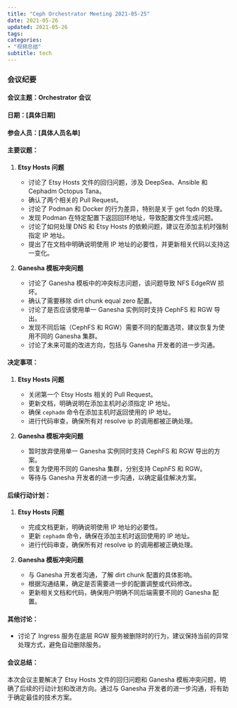 ```yaml
---
title: "Ceph Orchestrator Meeting 2021-05-25"
date: 2021-05-26
updated: 2021-05-26
tags:
categories:
- "视频总结"
subtitle: tech
---
```



### 会议纪要

#### 会议主题：Orchestrator 会议

#### 日期：[具体日期]

#### 参会人员：[具体人员名单]

#### 主要议题：

1. **Etsy Hosts 问题**
   - 讨论了 Etsy Hosts 文件的回归问题，涉及 DeepSea、Ansible 和 Cephadm Octopus Tana。
   - 确认了两个相关的 Pull Request。
   - 讨论了 Podman 和 Docker 的行为差异，特别是关于 get fqdn 的处理。
   - 发现 Podman 在特定配置下返回回环地址，导致配置文件生成问题。
   - 讨论了如何处理 DNS 和 Etsy Hosts 的依赖问题，建议在添加主机时强制指定 IP 地址。
   - 提出了在文档中明确说明使用 IP 地址的必要性，并更新相关代码以支持这一变化。

2. **Ganesha 模板冲突问题**
   - 讨论了 Ganesha 模板中的冲突标志问题，该问题导致 NFS EdgeRW 损坏。
   - 确认了需要移除 dirt chunk equal zero 配置。
   - 讨论了是否应该使用单一 Ganesha 实例同时支持 CephFS 和 RGW 导出。
   - 发现不同后端（CephFS 和 RGW）需要不同的配置选项，建议恢复为使用不同的 Ganesha 集群。
   - 讨论了未来可能的改进方向，包括与 Ganesha 开发者的进一步沟通。

#### 决定事项：

1. **Etsy Hosts 问题**
   - 关闭第一个 Etsy Hosts 相关的 Pull Request。
   - 更新文档，明确说明在添加主机时必须指定 IP 地址。
   - 确保 `cephadm` 命令在添加主机时返回使用的 IP 地址。
   - 进行代码审查，确保所有对 resolve ip 的调用都被正确处理。

2. **Ganesha 模板冲突问题**
   - 暂时放弃使用单一 Ganesha 实例同时支持 CephFS 和 RGW 导出的方案。
   - 恢复为使用不同的 Ganesha 集群，分别支持 CephFS 和 RGW。
   - 等待与 Ganesha 开发者的进一步沟通，以确定最佳解决方案。

#### 后续行动计划：

1. **Etsy Hosts 问题**
   - 完成文档更新，明确说明使用 IP 地址的必要性。
   - 更新 `cephadm` 命令，确保在添加主机时返回使用的 IP 地址。
   - 进行代码审查，确保所有对 resolve ip 的调用都被正确处理。

2. **Ganesha 模板冲突问题**
   - 与 Ganesha 开发者沟通，了解 dirt chunk 配置的具体影响。
   - 根据沟通结果，确定是否需要进一步的配置调整或代码修改。
   - 更新相关文档和代码，确保用户明确不同后端需要不同的 Ganesha 配置。

#### 其他讨论：

- 讨论了 Ingress 服务在底层 RGW 服务被删除时的行为，建议保持当前的异常处理方式，避免自动删除服务。

#### 会议总结：

本次会议主要解决了 Etsy Hosts 文件的回归问题和 Ganesha 模板冲突问题，明确了后续的行动计划和改进方向。通过与 Ganesha 开发者的进一步沟通，将有助于确定最佳的技术方案。